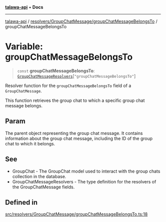 [**talawa-api**](../../../../README.md) • **Docs**

***

[talawa-api](../../../../modules.md) / [resolvers/GroupChatMessage/groupChatMessageBelongsTo](../README.md) / groupChatMessageBelongsTo

# Variable: groupChatMessageBelongsTo

> `const` **groupChatMessageBelongsTo**: [`GroupChatMessageResolvers`](../../../../types/generatedGraphQLTypes/type-aliases/GroupChatMessageResolvers.md)\[`"groupChatMessageBelongsTo"`\]

Resolver function for the `groupChatMessageBelongsTo` field of a `GroupChatMessage`.

This function retrieves the group chat to which a specific group chat message belongs.

## Param

The parent object representing the group chat message. It contains information about the group chat message, including the ID of the group chat to which it belongs.

## See

 - GroupChat - The GroupChat model used to interact with the group chats collection in the database.
 - GroupChatMessageResolvers - The type definition for the resolvers of the GroupChatMessage fields.

## Defined in

[src/resolvers/GroupChatMessage/groupChatMessageBelongsTo.ts:18](https://github.com/PalisadoesFoundation/talawa-api/blob/fe65d855b3d1e3e4af621340e7e8bfa0325634c1/src/resolvers/GroupChatMessage/groupChatMessageBelongsTo.ts#L18)
